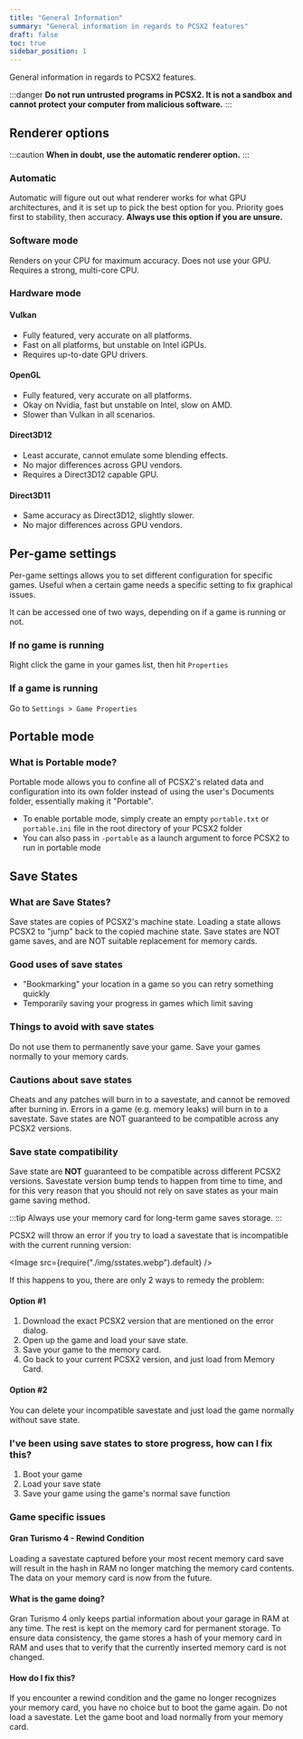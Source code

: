 ```yaml
---
title: "General Information"
summary: "General information in regards to PCSX2 features"
draft: false
toc: true
sidebar_position: 1
---
```


General information in regards to PCSX2 features.

:::danger
**Do not run untrusted programs in PCSX2. It is not a sandbox and cannot protect your computer from malicious software.**
:::

## Renderer options

:::caution
**When in doubt, use the automatic renderer option.**
:::

### Automatic

Automatic will figure out out what renderer works for what GPU architectures, and it is set up to pick the best option for you. Priority goes first to stability, then accuracy. **Always use this option if you are unsure.**

### Software mode

Renders on your CPU for maximum accuracy. Does not use your GPU.
Requires a strong, multi-core CPU.

### Hardware mode

#### Vulkan

- Fully featured, very accurate on all platforms.
- Fast on all platforms, but unstable on Intel iGPUs.
- Requires up-to-date GPU drivers.

#### OpenGL

- Fully featured, very accurate on all platforms.
- Okay on Nvidia, fast but unstable on Intel, slow on AMD.
- Slower than Vulkan in all scenarios.

#### Direct3D12

- Least accurate, cannot emulate some blending effects.
- No major differences across GPU vendors.
- Requires a Direct3D12 capable GPU.

#### Direct3D11

- Same accuracy as Direct3D12, slightly slower.
- No major differences across GPU vendors.

## Per-game settings

Per-game settings allows you to set different configuration for specific games. Useful when a certain game needs a specific setting to fix graphical issues.

It can be accessed one of two ways, depending on if a game is running or not.

### If no game is running

Right click the game in your games list, then hit `Properties`

### If a game is running

Go to `Settings > Game Properties`

## Portable mode

### What is Portable mode?

Portable mode allows you to confine all of PCSX2's related data and configuration into its own folder instead of using the user's Documents folder, essentially making it "Portable".

- To enable portable mode, simply create an empty `portable.txt` or `portable.ini` file in the root directory of your PCSX2 folder
- You can also pass in `-portable` as a launch argument to force PCSX2 to run in portable mode

## Save States

### What are Save States?

Save states are copies of PCSX2's machine state. Loading a state allows PCSX2 to "jump" back to the copied machine state. Save states are NOT game saves, and are NOT suitable replacement for memory cards.

### Good uses of save states

- "Bookmarking" your location in a game so you can retry something quickly
- Temporarily saving your progress in games which limit saving

### Things to avoid with save states

Do not use them to permanently save your game. Save your games normally to your memory cards.

### Cautions about save states

Cheats and any patches will burn in to a savestate, and cannot be removed after burning in.
Errors in a game (e.g. memory leaks) will burn in to a savestate.
Save states are NOT guaranteed to be compatible across any PCSX2 versions.

### Save state compatibility

Save state are **NOT** guaranteed to be compatible across different PCSX2 versions. Savestate version bump tends to happen from time to time, and for this very reason that you should not rely on save states as your main game saving method.

:::tip
Always use your memory card for long-term game saves storage.
:::

PCSX2 will throw an error if you try to load a savestate that is incompatible with the current running version:

<Image src={require("./img/sstates.webp").default} />

If this happens to you, there are only 2 ways to remedy the problem:

#### Option #1

1. Download the exact PCSX2 version that are mentioned on the error dialog.
2. Open up the game and load your save state.
3. Save your game to the memory card.
4. Go back to your current PCSX2 version, and just load from Memory Card.

#### Option #2

You can delete your incompatible savestate and just load the game normally without save state.

### I've been using save states to store progress, how can I fix this?

1. Boot your game
2. Load your save state
3. Save your game using the game's normal save function

### Game specific issues

#### Gran Turismo 4 - Rewind Condition

Loading a savestate captured before your most recent memory card save will result in the hash in RAM no longer matching the memory card contents. The data on your memory card is now from the future.

#### What is the game doing?

Gran Turismo 4 only keeps partial information about your garage in RAM at any time. The rest is kept on the memory card for permanent storage. To ensure data consistency, the game stores a hash of your memory card in RAM and uses that to verify that the currently inserted memory card is not changed.

#### How do I fix this?

If you encounter a rewind condition and the game no longer recognizes your memory card, you have no choice but to boot the game again. Do not load a savestate. Let the game boot and load normally from your memory card.
